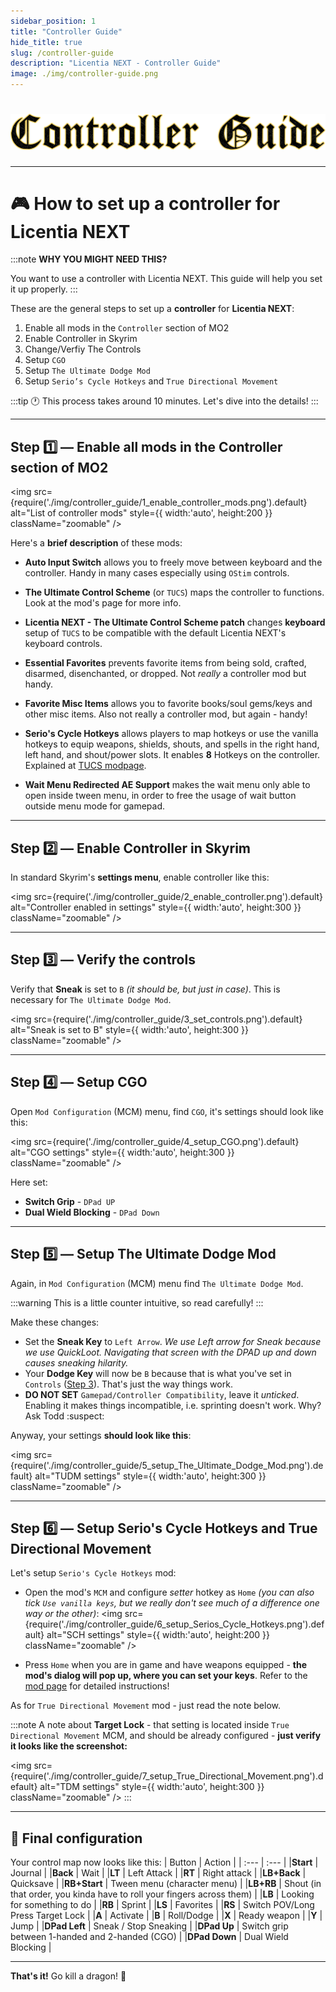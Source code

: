 ```yaml
---
sidebar_position: 1
title: "Controller Guide"
hide_title: true
slug: /controller-guide
description: "Licentia NEXT - Controller Guide"
image: ./img/controller-guide.png
---
```


# ![Controller Guide](./img/controller-guide.png)

---

# :video_game: How to set up a controller for Licentia NEXT

:::note
**WHY YOU MIGHT NEED THIS?**

You want to use a controller with Licentia NEXT. This guide will help you set it up properly.
:::

These are the general steps to set up a **controller** for **Licentia NEXT**:
1. Enable all mods in the `Controller` section of MO2
2. Enable Controller in Skyrim
3. Change/Verfiy The Controls
4. Setup `CGO`
5. Setup `The Ultimate Dodge Mod`
6. Setup `Serio’s Cycle Hotkeys` and `True Directional Movement`

:::tip
:clock1: This process takes around 10 minutes. Let's dive into the details!
:::

---

## Step :one: &mdash; Enable all mods in the Controller section of MO2

<img 
    src={require('./img/controller_guide/1_enable_controller_mods.png').default}
    alt="List of controller mods"
    style={{ width:'auto', height:200 }}
    className="zoomable"
/>

Here's a **brief description** of these mods:
- **Auto Input Switch** allows you to freely move between keyboard and the controller. Handy in many cases especially using `OStim` controls.

- **The Ultimate Control Scheme** (or `TUCS`) maps the controller to functions. Look at the mod's page for more info.

- **Licentia NEXT - The Ultimate Control Scheme patch** changes **keyboard** setup of `TUCS` to be compatible with the default Licentia NEXT's keyboard controls.

- **Essential Favorites** prevents favorite items from being sold, crafted, disarmed, disenchanted, or dropped. Not _really_ a controller mod but handy.

- **Favorite Misc Items** allows you to favorite books/soul gems/keys and other misc items. Also not really a controller mod, but again - handy!

- **Serio's Cycle Hotkeys** allows players to map hotkeys or use the vanilla hotkeys to equip weapons, shields, shouts, and spells in the right hand, left hand, and shout/power slots. It enables **8** Hotkeys on the controller. Explained at [TUCS modpage](https://www.nexusmods.com/skyrimspecialedition/mods/29381).

- **Wait Menu Redirected AE Support** makes the wait menu only able to open inside tween menu, in order to free the usage of wait button outside menu mode for gamepad.

---

## Step :two: &mdash; Enable Controller in Skyrim

In standard Skyrim's **settings menu**, enable controller like this:

<img 
    src={require('./img/controller_guide/2_enable_controller.png').default}
    alt="Controller enabled in settings"
    style={{ width:'auto', height:300 }}
    className="zoomable"
/>

---
## Step :three: &mdash; Verify the controls

Verify that **Sneak** is set to `B` *(it should be, but just in case)*. This is necessary for `The Ultimate Dodge Mod`.

<img 
    src={require('./img/controller_guide/3_set_controls.png').default}
    alt="Sneak is set to B"
    style={{ width:'auto', height:300 }}
    className="zoomable"
/>

---
## Step :four: &mdash; Setup CGO

Open `Mod Configuration` (MCM) menu, find `CGO`, it's settings should look like this:

<img 
    src={require('./img/controller_guide/4_setup_CGO.png').default}
    alt="CGO settings"
    style={{ width:'auto', height:300 }}
    className="zoomable"
/>

Here set:
- **Switch Grip** - `DPad UP`
- **Dual Wield Blocking** - `DPad Down`

---

## Step :five: &mdash; Setup The Ultimate Dodge Mod

Again, in `Mod Configuration` (MCM) menu find `The Ultimate Dodge Mod`.

:::warning 
This is a little counter intuitive, so read carefully!
:::

Make these changes:
- Set the **Sneak Key** to `Left Arrow`. _We use Left arrow for Sneak because we use QuickLoot. Navigating that screen with the DPAD up and down causes sneaking hilarity._
- Your **Dodge Key** will now be `B` because that is what you've set in `Controls` ([Step 3](#step-three--verify-the-controls)). That's just the way things work.
- **DO NOT SET** `Gamepad/Controller Compatibility`, leave it _unticked_. Enabling it makes things incompatible, i.e. sprinting doesn't work. Why? Ask Todd :suspect:

Anyway, your settings **should look like this**:

<img 
    src={require('./img/controller_guide/5_setup_The_Ultimate_Dodge_Mod.png').default}
    alt="TUDM settings"
    style={{ width:'auto', height:300 }}
    className="zoomable"
/>

---
## Step :six: &mdash; Setup Serio's Cycle Hotkeys and True Directional Movement

Let's setup `Serio's Cycle Hotkeys` mod:
- Open the mod's `MCM` and configure _setter_ hotkey as `Home` _(you can also tick `Use vanilla keys`, but we really don't see much of a difference one way or the other)_:
    <img 
        src={require('./img/controller_guide/6_setup_Serios_Cycle_Hotkeys.png').default}
        alt="SCH settings"
        style={{ width:'auto', height:200 }}
        className="zoomable"
    />

- Press `Home` when you are in game and have weapons equipped - **the mod's dialog will pop up, where you can set your keys**. Refer to the [mod page](https://www.nexusmods.com/skyrimspecialedition/mods/27184) for detailed instructions!

As for `True Directional Movement` mod - just read the note below.

:::note
A note about **Target Lock** - that setting is located inside `True Directional Movement` MCM, and should be already configured - **just verify it looks like the screenshot:**

<img 
    src={require('./img/controller_guide/7_setup_True_Directional_Movement.png').default}
    alt="TDM settings"
    style={{ width:'auto', height:300 }}
    className="zoomable"
/>
:::

---

## :pushpin: Final configuration

Your control map now looks like this:
| Button | Action |
| :--- | :--- |
|**Start** | Journal |
|**Back** | Wait |
|**LT** | Left Attack |
|**RT** | Right attack |
|**LB+Back** | Quicksave |
|**RB+Start** | Tween menu (character menu) |
|**LB+RB** | Shout (in that order, you kinda have to roll your fingers across them) |
|**LB** | Looking for something to do |
|**RB** | Sprint |
|**LS** | Favorites |
|**RS** | Switch POV/Long Press Target Lock |
|**A** | Activate |
|**B** | Roll/Dodge |
|**X** | Ready weapon |
|**Y** | Jump |
|**DPad Left** | Sneak / Stop Sneaking |
|**DPad Up** | Switch grip between 1-handed and 2-handed (CGO) |
|**DPad Down** | Dual Wield Blocking |

---

**That's it!**
Go kill a dragon! :dragon:
